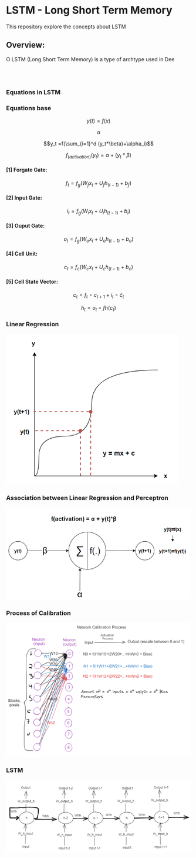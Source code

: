 # LSTM - Long Short Term Memory 

This repository explore the concepts about LSTM

## Overview:

<p align='justify'>

O LSTM (Long Short Term Memory) is a type of archtype used in Dee
</p>
<br></br>

### Equations in LSTM

### Equations base

$$y(t) = f(x)$$

$$\alpha$$

$$y_t =f(\sum_{i=1}^d (y_t*\beta)+\alpha_i)$$

$$f_{(activation)}(y_t) =\alpha+(y_t*\beta)$$

#### [1] Forgate Gate:
$$f_t=f_g(W_fx_t+U_fh_{(t-1)}+b_f)$$

#### [2] Input Gate:

$$i_t=f_g(W_ix_t+U_ih_{(t-1)}+b_i)$$

#### [3] Ouput Gate:

$$o_t=f_g(W_ox_t+U_oh_{(t-1)}+b_o)$$

#### [4] Cell Unit:

$$c_t=f_c(W_cx_t+U_ch_{(t-1)}+b_c)$$

#### [5] Cell State Vector:

$$c_t = f_t\:\circ\:c_{t+1}+i_t~\circ~\hat{c}_t$$

$$h_t = o_t~\circ~fh(c_t)$$

### Linear Regression
![](image-1.png)

### Association between Linear Regression and Perceptron
![Alt text](image-2.png)

### Process of Calibration
![Alt text](image-4.png)

### LSTM
![Alt text](image-3.png)